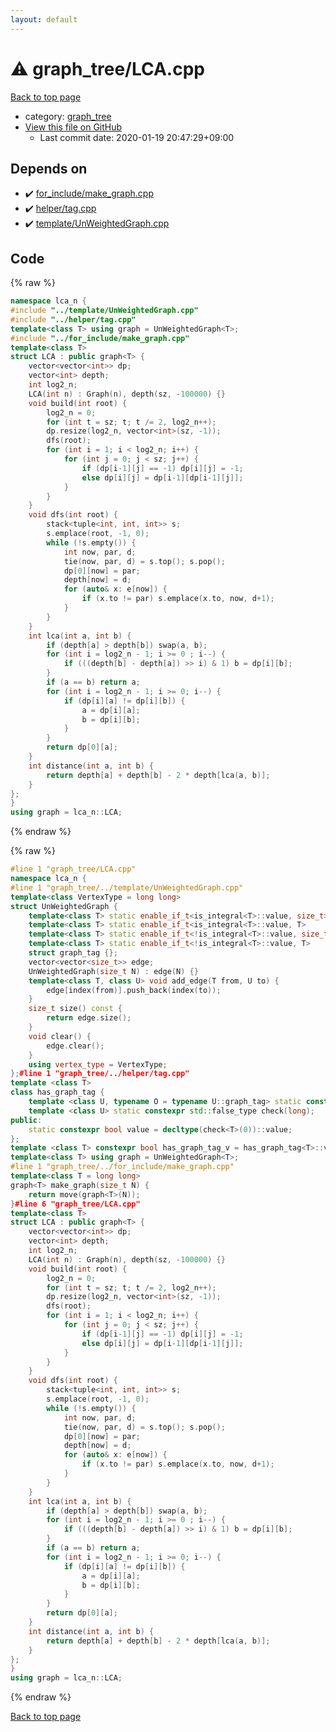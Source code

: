 ```yaml
---
layout: default
---
```


<!-- mathjax config similar to math.stackexchange -->
<script type="text/javascript" async
  src="https://cdnjs.cloudflare.com/ajax/libs/mathjax/2.7.5/MathJax.js?config=TeX-MML-AM_CHTML">
</script>
<script type="text/x-mathjax-config">
  MathJax.Hub.Config({
    TeX: { equationNumbers: { autoNumber: "AMS" }},
    tex2jax: {
      inlineMath: [ ['$','$'] ],
      processEscapes: true
    },
    "HTML-CSS": { matchFontHeight: false },
    displayAlign: "left",
    displayIndent: "2em"
  });
</script>

<script type="text/javascript" src="https://cdnjs.cloudflare.com/ajax/libs/jquery/3.4.1/jquery.min.js"></script>
<script src="https://cdn.jsdelivr.net/npm/jquery-balloon-js@1.1.2/jquery.balloon.min.js" integrity="sha256-ZEYs9VrgAeNuPvs15E39OsyOJaIkXEEt10fzxJ20+2I=" crossorigin="anonymous"></script>
<script type="text/javascript" src="../../assets/js/copy-button.js"></script>
<link rel="stylesheet" href="../../assets/css/copy-button.css" />


# :warning: graph_tree/LCA.cpp

<a href="../../index.html">Back to top page</a>

* category: <a href="../../index.html#f93f3ae32620f7630b3615eae399affa">graph_tree</a>
* <a href="{{ site.github.repository_url }}/blob/master/graph_tree/LCA.cpp">View this file on GitHub</a>
    - Last commit date: 2020-01-19 20:47:29+09:00




## Depends on

* :heavy_check_mark: <a href="../for_include/make_graph.cpp.html">for_include/make_graph.cpp</a>
* :heavy_check_mark: <a href="../helper/tag.cpp.html">helper/tag.cpp</a>
* :heavy_check_mark: <a href="../template/UnWeightedGraph.cpp.html">template/UnWeightedGraph.cpp</a>


## Code

<a id="unbundled"></a>
{% raw %}
```cpp
namespace lca_n {
#include "../template/UnWeightedGraph.cpp"
#include "../helper/tag.cpp"
template<class T> using graph = UnWeightedGraph<T>;
#include "../for_include/make_graph.cpp"
template<class T>
struct LCA : public graph<T> {
	vector<vector<int>> dp;
	vector<int> depth;
	int log2_n;
	LCA(int n) : Graph(n), depth(sz, -100000) {}
	void build(int root) {
		log2_n = 0;
		for (int t = sz; t; t /= 2, log2_n++);
		dp.resize(log2_n, vector<int>(sz, -1));
		dfs(root);
		for (int i = 1; i < log2_n; i++) {
			for (int j = 0; j < sz; j++) {
				if (dp[i-1][j] == -1) dp[i][j] = -1;
				else dp[i][j] = dp[i-1][dp[i-1][j]];
			}
		}
	}
	void dfs(int root) {
		stack<tuple<int, int, int>> s;
		s.emplace(root, -1, 0);
		while (!s.empty()) {
			int now, par, d;
			tie(now, par, d) = s.top(); s.pop();
			dp[0][now] = par;
			depth[now] = d;
			for (auto& x: e[now]) {
				if (x.to != par) s.emplace(x.to, now, d+1);
			}
		}
	}
	int lca(int a, int b) {
		if (depth[a] > depth[b]) swap(a, b);
		for (int i = log2_n - 1; i >= 0 ; i--) {
			if (((depth[b] - depth[a]) >> i) & 1) b = dp[i][b];
		}
		if (a == b) return a;
		for (int i = log2_n - 1; i >= 0; i--) {
			if (dp[i][a] != dp[i][b]) {
				a = dp[i][a];
				b = dp[i][b];
			}
		}
		return dp[0][a];
	}
	int distance(int a, int b) {
		return depth[a] + depth[b] - 2 * depth[lca(a, b)];
	}
};
}
using graph = lca_n::LCA;
```
{% endraw %}

<a id="bundled"></a>
{% raw %}
```cpp
#line 1 "graph_tree/LCA.cpp"
namespace lca_n {
#line 1 "graph_tree/../template/UnWeightedGraph.cpp"
template<class VertexType = long long>
struct UnWeightedGraph {
	template<class T> static enable_if_t<is_integral<T>::value, size_t>  index(T x) {return x;}
	template<class T> static enable_if_t<is_integral<T>::value, T>     restore(T x) {return x;}
	template<class T> static enable_if_t<!is_integral<T>::value, size_t> index(T x) {return x.index();}
	template<class T> static enable_if_t<!is_integral<T>::value, T>    restore(T x) {return x.restore();}
	struct graph_tag {};
	vector<vector<size_t>> edge;
	UnWeightedGraph(size_t N) : edge(N) {}
	template<class T, class U> void add_edge(T from, U to) {
		edge[index(from)].push_back(index(to));
	}
	size_t size() const {
		return edge.size();
	}
	void clear() {
		edge.clear();
	}
	using vertex_type = VertexType;
};#line 1 "graph_tree/../helper/tag.cpp"
template <class T>
class has_graph_tag {
	template <class U, typename O = typename U::graph_tag> static constexpr std::true_type check(int);
	template <class U> static constexpr std::false_type check(long);
public:
	static constexpr bool value = decltype(check<T>(0))::value;
};
template <class T> constexpr bool has_graph_tag_v = has_graph_tag<T>::value;#line 4 "graph_tree/LCA.cpp"
template<class T> using graph = UnWeightedGraph<T>;
#line 1 "graph_tree/../for_include/make_graph.cpp"
template<class T = long long>
graph<T> make_graph(size_t N) {
	return move(graph<T>(N));
}#line 6 "graph_tree/LCA.cpp"
template<class T>
struct LCA : public graph<T> {
	vector<vector<int>> dp;
	vector<int> depth;
	int log2_n;
	LCA(int n) : Graph(n), depth(sz, -100000) {}
	void build(int root) {
		log2_n = 0;
		for (int t = sz; t; t /= 2, log2_n++);
		dp.resize(log2_n, vector<int>(sz, -1));
		dfs(root);
		for (int i = 1; i < log2_n; i++) {
			for (int j = 0; j < sz; j++) {
				if (dp[i-1][j] == -1) dp[i][j] = -1;
				else dp[i][j] = dp[i-1][dp[i-1][j]];
			}
		}
	}
	void dfs(int root) {
		stack<tuple<int, int, int>> s;
		s.emplace(root, -1, 0);
		while (!s.empty()) {
			int now, par, d;
			tie(now, par, d) = s.top(); s.pop();
			dp[0][now] = par;
			depth[now] = d;
			for (auto& x: e[now]) {
				if (x.to != par) s.emplace(x.to, now, d+1);
			}
		}
	}
	int lca(int a, int b) {
		if (depth[a] > depth[b]) swap(a, b);
		for (int i = log2_n - 1; i >= 0 ; i--) {
			if (((depth[b] - depth[a]) >> i) & 1) b = dp[i][b];
		}
		if (a == b) return a;
		for (int i = log2_n - 1; i >= 0; i--) {
			if (dp[i][a] != dp[i][b]) {
				a = dp[i][a];
				b = dp[i][b];
			}
		}
		return dp[0][a];
	}
	int distance(int a, int b) {
		return depth[a] + depth[b] - 2 * depth[lca(a, b)];
	}
};
}
using graph = lca_n::LCA;
```
{% endraw %}

<a href="../../index.html">Back to top page</a>

